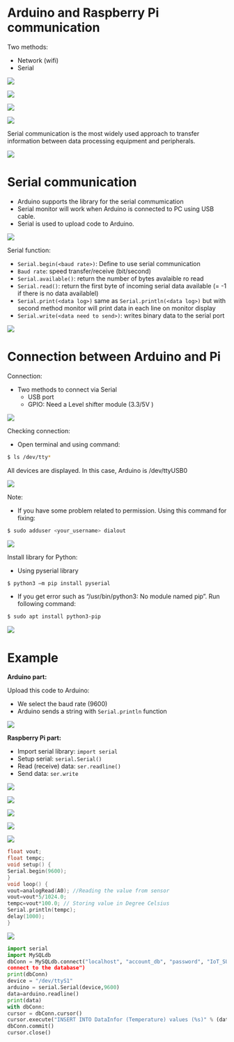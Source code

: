 # Arduino and Raspberry Pi communication

Two methods:

* Network (wifi)
* Serial

![](/img/Picture1.png)

![](/img/Picture2.png)

![](/img/Picture3.png)

![](/img/Picture4.png)


Serial communication is the most widely used approach to transfer information between data processing equipment and peripherals.

![](/img/Picture5.png)

# Serial communication

* Arduino supports the library for the serial commumication
* Serial monitor will work when Arduino is connected to PC using USB cable.
* Serial is used to upload code to Arduino.

![](/img/Picture6.png)

Serial function:
* `Serial.begin(<baud rate>)`: Define to use serial communication
* `Baud rate`: speed transfer/receive (bit/second)
* `Serial.available()`: return the number of bytes avalaible ro read
* `Serial.read()`: return the first byte of incoming serial data available (= -1 if there is no data availablel)
* `Serial.print(<data log>)` same as `Serial.println(<data log>)` but with second method monitor will print data in each line on monitor display
* `Serial.write(<data need to send>)`: writes binary data to the serial port

![](/img/2023-03-04-23-16-15.png)

# Connection between Arduino and Pi

Connection:
* Two methods to connect via Serial
    * USB port
    * GPIO: Need a Level shifter module (3.3/5V )

![](/img/2023-03-04-23-17-16.png)

Checking connection:
* Open terminal and using command:

```bash
$ ls /dev/tty*
```

All devices are displayed. In this case, Arduino is /dev/ttyUSB0

![](/img/2023-03-04-23-18-44.png)

Note:
* If you have some problem related to permission. Using this command for fixing:

```bash
$ sudo adduser <your_username> dialout
```

![](/img/2023-03-04-23-19-49.png)

Install library for Python:
* Using pyserial library

```bash
$ python3 –m pip install pyserial
```

* If you get error such as “/usr/bin/python3: No module named pip”. Run following command:

```bash
$ sudo apt install python3-pip
```

![](/img/2023-03-04-23-21-19.png)

# Example

**Arduino part:**

Upload this code to Arduino:
* We select the baud rate (9600)
* Arduino sends a string with `Serial.println` function

![](/img/2023-03-04-23-22-31.png)

**Raspberry Pi part:**
* Import serial library: `import serial`
* Setup serial: `serial.Serial()`
* Read (receive) data: `ser.readline()`
* Send data: `ser.write`

![](/img/2023-03-04-23-23-29.png)

![](/img/2023-03-04-23-23-51.png)

![](/img/2023-03-04-23-24-08.png)

![](/img/2023-03-04-23-24-22.png)

![](/img/2023-03-04-23-25-02.png)

```cpp
float vout;
float tempc;
void setup() {
Serial.begin(9600);
}
void loop() {
vout=analogRead(A0); //Reading the value from sensor
vout=vout*5/1024.0;
tempc=vout*100.0; // Storing value in Degree Celsius
Serial.println(tempc);
delay(1000);
}
```

![](/img/2023-03-04-23-26-09.png)

```python
import serial
import MySQLdb
dbConn = MySQLdb.connect("localhost", "account_db", "password", "IoT_SU") or die("Could not
connect to the database")
print(dbConn)
device = "/dev/ttyS1"
arduino = serial.Serial(device,9600)
data=arduino.readline()
print(data)
with dbConn:
cursor = dbConn.cursor()
cursor.execute("INSERT INTO DataInfor (Temperature) values (%s)" % (data))
dbConn.commit()
cursor.close()
```
